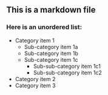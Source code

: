 ## This is a markdown file
### Here is an unordered list:
* Category item 1  
     + Sub-category item 1a  
     + Sub-category item 1b  
     + Sub-category item 1c  
          - Sub-sub-category item 1c1  
          - Sub-sub-category item 1c2  
* Category item 2  
* Category item 3 
